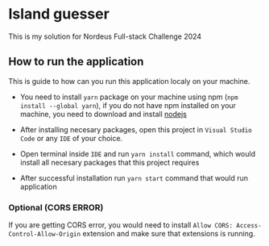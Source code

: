 # Island guesser

This is my solution for Nordeus Full-stack Challenge 2024

## How to run the application

This is guide to how can you run this application localy on your machine.

- You need to install `yarn` package on your machine using npm (`npm install --global yarn`),
  if you do not have npm installed on your machine, you need to download and install [nodejs](https://nodejs.org/en)

- After installing necesary packages, open this project in `Visual Studio Code` or any `IDE` of your choice.

- Open terminal inside `IDE` and run `yarn install` command, which would install all necesary packages that this project requires

- After successful installation run `yarn start` command that would run application

### Optional (CORS ERROR)

If you are getting CORS error, you would need to install `Allow CORS: Access-Control-Allow-Origin` extension and make sure that extensions is running.
